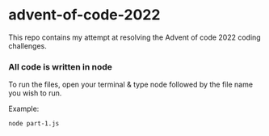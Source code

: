 # advent-of-code-2022

This repo contains my attempt at resolving the Advent of code 2022 coding challenges. 

### All code is written in node

To run the files, open your terminal & type node followed by the file name you wish to run.

Example:
```
node part-1.js
